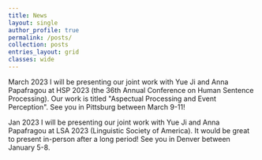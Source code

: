 ```yaml
---
title: News
layout: single
author_profile: true
permalink: /posts/
collection: posts
entries_layout: grid
classes: wide
---
```


March 2023
<space>
I will be presenting our joint work with Yue Ji and Anna Papafragou at HSP 2023 (the 36th Annual Conference on Human Sentence Processing). Our work is titled "Aspectual Processing and Event Perception". See you in Pittsburg between March 9-11!

<space>

Jan 2023
<space>
I will be presenting our joint work with Yue Ji and Anna Papafragou at LSA 2023 (Linguistic Society of America). It would be great to present in-person after a long period! See you in Denver between January 5-8.
